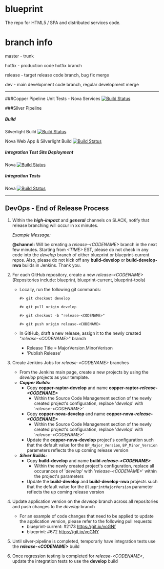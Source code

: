 # blueprint

The repo for HTML5 / SPA and distributed services code.

# branch info

master - trunk

hotfix - production code hotfix branch

release - target release code branch, bug fix merge

dev - main development code branch, regular development merge

---

###Copper Pipeline
Unit Tests - Nova Services
[![Build Status](https://jenkins.blueprintsys.net/buildStatus/icon?job=copper-nova-develop)](https://jenkins.blueprintsys.net/job/copper-nova-develop)

###Silver Pipeline
##### Build
Silverlight Build [![Build Status](https://jenkins.blueprintsys.net/buildStatus/icon?job=build-develop)](https://jenkins.blueprintsys.net/job/build-develop)

Nova Web App & Silverlight Build
[![Build Status](https://jenkins.blueprintsys.net/buildStatus/icon?job=build-develop)](https://jenkins.blueprintsys.net/job/build-develop)

##### Integration Test Site Deployment
Nova
[![Build Status](https://jenkins.blueprintsys.net/buildStatus/icon?job=deploy-site-novaIntegration)](https://jenkins.blueprintsys.net/job/deploy-site-novaIntegration)

##### Integration Tests
Nova
[![Build Status](https://jenkins.blueprintsys.net/buildStatus/icon?job=test-integration-nova-develop)](https://jenkins.blueprintsys.net/job/test-integration-nova-develop)

---
## DevOps - End of Release Process
1. Within the **_high-impact_** and **_general_** channels on SLACK, notify that release branching will occur in xx minutes.

   _Example Message:_
  
   **@channel:** Will be creating a _release-\<CODENAME>_ branch in the next few minutes. Starting from _\<TIME>_ EST, please do not check in any code into the _develop_ branch of either blueprint or blueprint-current repos. Also, please do not kick off any **build-develop** or **build-develop-nwa** builds in Jenkins. Thank you.


2. For each GitHub repository, create a new _release-\<CODENAME>_ (Repositories include: blueprint, blueprint-current, blueprint-tools)
	- Locally, run the following git commands:
	
	   `#> git checkout develop`

	   `#> git pull origin develop`
	   
	   `#> git checkout -b "release-<CODENAME>"`
	   
	   `#> git push origin release-<CODENAME>`
	   

	- In GitHub, draft a new release, assign it to the newly created "_release-\<CODENAME>_" branch
		- Release Title = MajorVersion.MinorVerison
		- 'Publish Release'


3. Create Jenkins Jobs for *release-\<CODENAME>* branches
	- From the Jenkins main page, create a new projects by using the _develop_ projects as your template.
	- **_Copper Builds:_**
		- Copy **copper-raptor-develop** and name **copper-raptor-_release-\<CODENAME>_**
			- Within the Source Code Management section of the newly created project's configuration, replace '_develop_' with '_release-\<CODENAME>_'
		- Copy **copper-nova-develop** and name **copper-nova-_release-\<CODENAME>_**
			- Within the Source Code Management section of the newly created project's configuration, replace '_develop_' with '_release-\<CODENAME>_'
		- Update the **copper-nova-develop** project's configuration such that the default value for the `BP_Major_Version`, `BP_Minor_Version` parameters reflects the up coming release version
	- **_Silver Builds:_**
		- Copy **build-develop** and name **build-_release-\<CODENAME>_**
			- Within the newly created project's configuration, replace all occurances of '_develop_' with '_release-\<CODENAME>_' within the project's parameters
		- Update the **build-develop** and **build-develop-nwa** projects such that the default value for the `BlueprintMajorVersion` parameter reflects the up coming release version


4. Update application version on the _develop_ branch across all repositories and push changes to the _develop_ branch
	- For an example of code changes that need to be applied to update the application version, please refer to the following pull requests:
		- blueprint-current: #2173 https://git.io/voGNf 
		- blueprint: #672 https://git.io/voGNY


5. Until silver-pipeline is completed, temporarly have integration tests use the **_release-\<CODENAME>_** build


6. Once regression testing is completed for _release-\<CODENAME>_, update the integration tests to use the **develop** build
